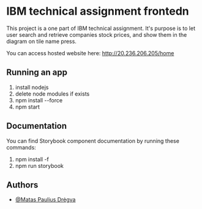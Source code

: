 # IBM technical assignment frontedn

This project is a one part of IBM technical assignment. 
It's purpose is to let user search and retrieve companies stock prices, and
show them in the diagram on tile name press.

You can access hosted website here: http://20.236.206.205/home

## Running an app

1. install nodejs
2. delete node modules if exists
3. npm install --force
4. npm start

## Documentation

You can find Storybook component documentation by running these commands: 

1. npm install -f
2. npm run storybook

## Authors
- [@Matas Paulius Drėgva](https://github.com/Jok3r182)
